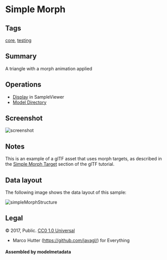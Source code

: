 # Simple Morph

## Tags

[core](../Models-core.md), [testing](../Models-testing.md)

## Summary

A triangle with a morph animation applied

## Operations

* [Display](https://github.khronos.org/glTF-Sample-Viewer-Release/?model=https://raw.GithubUserContent.com/KhronosGroup/glTF-Sample-Assets/main/./Models/SimpleMorph/glTF/SimpleMorph.gltf) in SampleViewer
* [Model Directory](./)

## Screenshot

![screenshot](screenshot/screenshot.png)

## Notes

This is an example of a glTF asset that uses morph targets, as described in the
[Simple Morph Target](https://github.com/KhronosGroup/glTF-Tutorials/blob/master/gltfTutorial/gltfTutorial_017_SimpleMorphTarget.md)
section of the glTF tutorial.

## Data layout

The following image shows the data layout of this sample:

![simpleMorphStructure](screenshot/simpleMorphStructure.png)




## Legal

&copy; 2017, Public. [CC0 1.0 Universal](https://creativecommons.org/publicdomain/zero/1.0/legalcode)

 - Marco Hutter (https://github.com/javagl/) for Everything

#### Assembled by modelmetadata